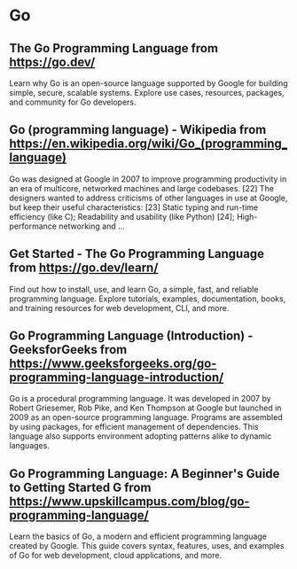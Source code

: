 # Go
## The Go Programming Language from https://go.dev/
Learn why Go is an open-source language supported by Google for building simple, secure, scalable systems. Explore use cases, resources, packages, and community for Go developers.
## Go (programming language) - Wikipedia from https://en.wikipedia.org/wiki/Go_(programming_language)
Go was designed at Google in 2007 to improve programming productivity in an era of multicore, networked machines and large codebases. [22] The designers wanted to address criticisms of other languages in use at Google, but keep their useful characteristics: [23] Static typing and run-time efficiency (like C); Readability and usability (like Python) [24]; High-performance networking and ...
## Get Started - The Go Programming Language from https://go.dev/learn/
Find out how to install, use, and learn Go, a simple, fast, and reliable programming language. Explore tutorials, examples, documentation, books, and training resources for web development, CLI, and more.
## Go Programming Language (Introduction) - GeeksforGeeks from https://www.geeksforgeeks.org/go-programming-language-introduction/
Go is a procedural programming language. It was developed in 2007 by Robert Griesemer, Rob Pike, and Ken Thompson at Google but launched in 2009 as an open-source programming language. Programs are assembled by using packages, for efficient management of dependencies. This language also supports environment adopting patterns alike to dynamic languages.
## Go Programming Language: A Beginner's Guide to Getting Started G from https://www.upskillcampus.com/blog/go-programming-language/
Learn the basics of Go, a modern and efficient programming language created by Google. This guide covers syntax, features, uses, and examples of Go for web development, cloud applications, and more.
